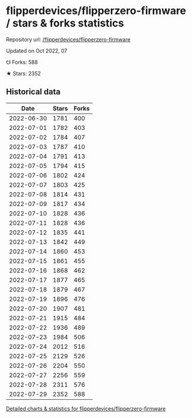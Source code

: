 # flipperdevices/flipperzero-firmware / stars & forks statistics

Repository url: [/flipperdevices/flipperzero-firmware](https://github.com/flipperdevices/flipperzero-firmware)

Updated on Oct 2022, 07

☋ Forks: 588

★ Stars: 2352

## Historical data
| Date | Stars | Forks |
|------|-------|-------|
| 2022-06-30 | 1781 | 400 | 
| 2022-07-01 | 1782 | 403 | 
| 2022-07-02 | 1784 | 407 | 
| 2022-07-03 | 1787 | 410 | 
| 2022-07-04 | 1791 | 413 | 
| 2022-07-05 | 1794 | 415 | 
| 2022-07-06 | 1802 | 424 | 
| 2022-07-07 | 1803 | 425 | 
| 2022-07-08 | 1814 | 431 | 
| 2022-07-09 | 1817 | 434 | 
| 2022-07-10 | 1828 | 436 | 
| 2022-07-11 | 1828 | 436 | 
| 2022-07-12 | 1835 | 441 | 
| 2022-07-13 | 1842 | 449 | 
| 2022-07-14 | 1860 | 453 | 
| 2022-07-15 | 1861 | 455 | 
| 2022-07-16 | 1868 | 462 | 
| 2022-07-17 | 1877 | 465 | 
| 2022-07-18 | 1879 | 467 | 
| 2022-07-19 | 1896 | 476 | 
| 2022-07-20 | 1907 | 481 | 
| 2022-07-21 | 1915 | 484 | 
| 2022-07-22 | 1936 | 489 | 
| 2022-07-23 | 1984 | 506 | 
| 2022-07-24 | 2012 | 516 | 
| 2022-07-25 | 2129 | 526 | 
| 2022-07-26 | 2204 | 550 | 
| 2022-07-27 | 2256 | 559 | 
| 2022-07-28 | 2311 | 576 | 
| 2022-07-29 | 2352 | 588 | 


[Detailed charts & statistics for flipperdevices/flipperzero-firmware](https://reviewgithub.com/rep/flipperdevices/flipperzero-firmware)
